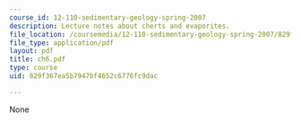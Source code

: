 ```yaml
---
course_id: 12-110-sedimentary-geology-spring-2007
description: Lecture notes about cherts and evaporites.
file_location: /coursemedia/12-110-sedimentary-geology-spring-2007/829f367ea5b7947bf4652c6776fc9dac_ch6.pdf
file_type: application/pdf
layout: pdf
title: ch6.pdf
type: course
uid: 829f367ea5b7947bf4652c6776fc9dac

---
```

None